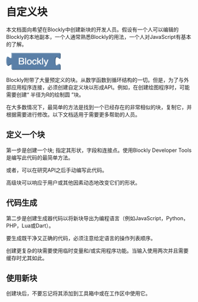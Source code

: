 # 自定义块

本文档面向希望在Blockly中创建新块的开发人员。假设有一个人可以编辑的Blockly的本地副本，一个人通常熟悉Blockly的用法，一个人对JavaScript有基本的了解。

![logo](./logo.png)

Blockly附带了大量预定义的块。从数学函数到循环结构的一切。但是，为了与外部应用程序连接，必须创建自定义块以形成API。例如，在创建绘图程序时，可能需要创建“ 半径为R的绘制圆 ”块。

在大多数情况下，最简单的方法是找到一个已经存在的非常相似的块，复制它，并根据需要进行修改。以下文档适用于需要更多帮助的人员。

## 定义一个块

第一步是创建一个块; 指定其形状，字段和连接点。使用Blockly Developer Tools是编写此代码的最简单方法。

或者，可以在研究API之后手动编写此代码。

高级块可以响应于用户或其他因素动态地改变它们的形状。

## 代码生成

第二步是创建生成器代码以将新块导出为编程语言（例如JavaScript，Python，PHP，Lua或Dart）。

要生成既干净又正确的代码，必须注意给定语言的操作列表顺序。

创建更复杂的块需要使用临时变量和/或实用程序功能。当输入使用两次并且需要缓存时尤其如此。

## 使用新块
创建块后，不要忘记将其添加到工具箱中或在工作区中使用它。

